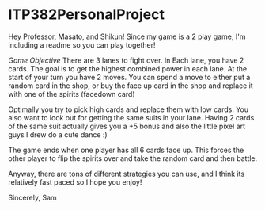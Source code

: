# ITP382PersonalProject
Hey Professor, Masato, and Shikun!
Since my game is a 2 play game, I'm including a readme so you can play together!

*Game Objective*
There are 3 lanes to fight over. In Each lane, you have 2 cards. The goal is to get the highest combined power in each lane.
At the start of your turn you have 2 moves. You can spend a move to either put a random card in the shop, or buy the face up card in the shop and replace it
with one of the spirits (facedown card)

Optimally you try to pick high cards and replace them with low cards. You also want to look out for getting the same suits in your lane. Having 2 cards
of the same suit actually gives you a +5 bonus and also the little pixel art guys I drew do a cute dance :) 

The game ends when one player has all 6 cards face up. This forces the other player to flip the spirits over and take the random card and then battle.

Anyway, there are tons of different strategies you can use, and I think its relatively fast paced so I hope you enjoy!

Sincerely,
Sam
